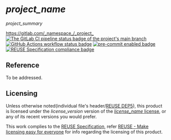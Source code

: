 # _project_name_

_project_summary_

<https://gitlab.com/_namespace_/_project_>  
[![The GitLab CI pipeline status badge of the project's `main` branch](https://gitlab.com/_namespace_/_project_/badges/main/pipeline.svg?ignore_skipped=true "Click here to check out the comprehensive status of the GitLab CI pipelines")](https://gitlab.com/_namespace_/_project_/-/pipelines) [![GitHub Actions workflow status badge](https://github.com/_namespace_/_project_/actions/workflows/check-potential-problems.yml/badge.svg "GitHub Actions workflow status")](https://github.com/_namespace_/_project_/actions/workflows/check-potential-problems.yml) [![pre-commit enabled badge](https://img.shields.io/badge/pre--commit-enabled-brightgreen?logo=pre-commit&logoColor=white "This project uses pre-commit to check potential problems")](https://pre-commit.com/) [![REUSE Specification compliance badge](https://api.reuse.software/badge/github.com/_namespace_/_project_ "This project complies to the REUSE specification to decrease software licensing costs")](https://api.reuse.software/info/gitlab.com/_namespace_/_project_)

## Reference

To be addressed.

## Licensing

Unless otherwise noted(individual file's header/[REUSE DEP5](.reuse/dep5)), this product is licensed under the _license_version_ version of the [_license_name_ license](_license_url_), or any of its recent versions you would prefer.

This work complies to the [REUSE Specification](https://reuse.software/spec/), refer [REUSE - Make licensing easy for everyone](https://reuse.software/) for info regarding the licensing of this product.
